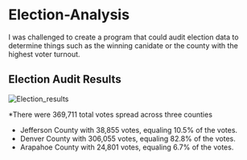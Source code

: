 # Election-Analysis
I was challenged to create a program that could audit election data to determine things such as the winning canidate or the county with the highest voter turnout.  
## Election Audit Results
![Election_results](https://user-images.githubusercontent.com/68392225/89748303-2470c880-da88-11ea-93f7-b799e8bb356b.png)

*There were 369,711 total votes spread across three counties
- Jefferson County with 38,855 votes, equaling 10.5% of the votes.
- Denver County with 306,055 votes, equaling 82.8% of the votes.
- Arapahoe County with 24,801 votes, equaling 6.7% of the votes. 
